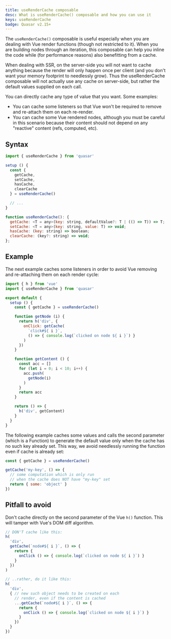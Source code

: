 ```yaml
---
title: useRenderCache composable
desc: What is useRenderCache() composable and how you can use it
keys: useRenderCache
badge: Quasar v2.15+
---
```


The `useRenderCache()` composable is useful especially when you are dealing with Vue render functions (though not restricted to it). When you are building nodes through an iteration, this composable can help you inline the code while (for performance reasons) also benefitting from a cache.

When dealing with SSR, on the server-side you will not want to cache anything because the render will only happen once per client (and you don't want your memory footprint to needlessly grow). Thus the useRenderCache composable will not actually use any cache on server-side, but rather the default values supplied on each call.

You can directly cache any type of value that you want. Some examples:
* You can cache some listeners so that Vue won't be required to remove and re-attach them on each re-render.
* You can cache some Vue rendered nodes, although you must be careful in this scenario because their content should not depend on any "reactive" content (refs, computed, etc).

## Syntax

```js
import { useRenderCache } from 'quasar'

setup () {
  const {
    getCache,
    setCache,
    hasCache,
    clearCache
  } = useRenderCache()

  // ...
}
```

```js
function useRenderCache(): {
  getCache: <T = any>(key: string, defaultValue?: T | (() => T)) => T;
  setCache: <T = any>(key: string, value: T) => void;
  hasCache: (key: string) => boolean;
  clearCache: (key?: string) => void;
};
```

## Example

The next example caches some listeners in order to avoid Vue removing and re-attaching them on each render cycle:

```js
import { h } from 'vue'
import { useRenderCache } from 'quasar'

export default {
  setup () {
    const { getCache } = useRenderCache()

    function getNode (i) {
      return h('div', {
        onClick: getCache(
          `click#${ i }`,
          () => { console.log(`clicked on node ${ i }`) }
        )
      })
    }

    function getContent () {
      const acc = []
      for (let i = 0; i < 10; i++) {
        acc.push(
          getNode(i)
        )
      }
      return acc
    }

    return () => {
      h('div', getContent)
    }
  }
}
```

The following example caches some values and calls the second parameter (which is a Function) to generate the default value only when the cache has no such key already set. This way, we avoid needlessly running the function even if cache is already set:

```js
const { getCache } = useRenderCache()

getCache('my-key', () => {
  // some computation which is only run
  // when the cache does NOT have "my-key" set
  return { some: 'object' }
})
```

## Pitfall to avoid

Don't cache directly on the second parameter of the Vue `h()` function. This will tamper with Vue's DOM diff algorithm.

```js
// DON'T cache like this:
h(
  'div',
  getCache(`node#${ i }`, () => {
    return {
      onClick () => { console.log(`clicked on node ${ i }`) }
    }
  })
)

// ..rather, do it like this:
h(
  'div',
  { // new such object needs to be created on each
    // render, even if the content is cached
    ...getCache(`node#${ i }`, () => {
      return {
        onClick () => { console.log(`clicked on node ${ i }`) }
      }
    })
  }
})
```

